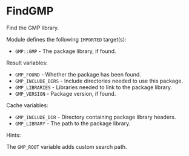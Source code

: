 # FindGMP

Find the GMP library.

Module defines the following `IMPORTED` target(s):

* `GMP::GMP` - The package library, if found.

Result variables:

* `GMP_FOUND` - Whether the package has been found.
* `GMP_INCLUDE_DIRS` - Include directories needed to use this package.
* `GMP_LIBRARIES` - Libraries needed to link to the package library.
* `GMP_VERSION` - Package version, if found.

Cache variables:

* `GMP_INCLUDE_DIR` - Directory containing package library headers.
* `GMP_LIBRARY` - The path to the package library.

Hints:

The `GMP_ROOT` variable adds custom search path.
